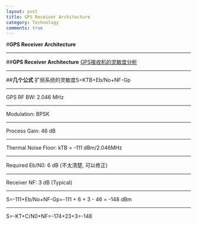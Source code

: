 ```yaml
---
layout: post
title: GPS Receiver Architecture
category: Technology
comments: true
---
```


#**GPS Receiver Architecture**
***
##**GPS Receiver Architecture**
[GPS接收机的灵敏度分析](http://blog.sina.com.cn/s/blog_4cd5dc1c0100yw2l.html)
***
##**几个公式**
扩频系统的灵敏度S=KTB+Eb/No+NF-Gp
***
GPS RF BW: 2.046 MHz
***
Modulation: BPSK
***
Process Gain: 46 dB
***
Thermal Noise Floor: kTB = -111 dBm/2.046MHz
***
Required Eb/N0: 6 dB (不太清楚, 可以修正)
***
Receiver NF: 3 dB (Typical)
***
S=-111+Eb/No+NF-Gp=-111 + 6 + 3 - 46 = -148 dBm
***
S=-KT+C/N0+NF=-174+23+3=-148
